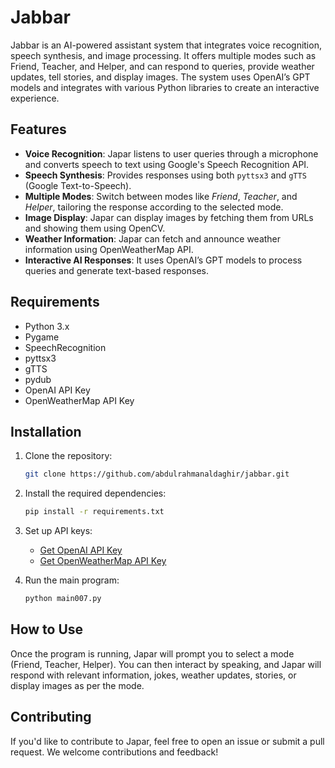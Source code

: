 # Jabbar

Jabbar is an AI-powered assistant system that integrates voice recognition, speech synthesis, and image processing. It offers multiple modes such as Friend, Teacher, and Helper, and can respond to queries, provide weather updates, tell stories, and display images. The system uses OpenAI’s GPT models and integrates with various Python libraries to create an interactive experience.

## Features

- **Voice Recognition**: Japar listens to user queries through a microphone and converts speech to text using Google's Speech Recognition API.
- **Speech Synthesis**: Provides responses using both `pyttsx3` and `gTTS` (Google Text-to-Speech).
- **Multiple Modes**: Switch between modes like *Friend*, *Teacher*, and *Helper*, tailoring the response according to the selected mode.
- **Image Display**: Japar can display images by fetching them from URLs and showing them using OpenCV.
- **Weather Information**: Japar can fetch and announce weather information using OpenWeatherMap API.
- **Interactive AI Responses**: It uses OpenAI’s GPT models to process queries and generate text-based responses.

## Requirements

- Python 3.x
- Pygame
- SpeechRecognition
- pyttsx3
- gTTS
- pydub
- OpenAI API Key
- OpenWeatherMap API Key

## Installation

1. Clone the repository:
    ```bash
    git clone https://github.com/abdulrahmanaldaghir/jabbar.git
    ```

2. Install the required dependencies:
    ```bash
    pip install -r requirements.txt
    ```

3. Set up API keys:
    - [Get OpenAI API Key](https://platform.openai.com/signup)
    - [Get OpenWeatherMap API Key](https://openweathermap.org/appid)

4. Run the main program:
    ```bash
    python main007.py
    ```

## How to Use

Once the program is running, Japar will prompt you to select a mode (Friend, Teacher, Helper). You can then interact by speaking, and Japar will respond with relevant information, jokes, weather updates, stories, or display images as per the mode.

## Contributing

If you'd like to contribute to Japar, feel free to open an issue or submit a pull request. We welcome contributions and feedback!

